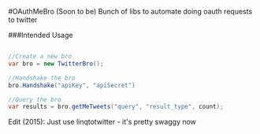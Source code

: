 #OAuthMeBro
(Soon to be) Bunch of libs to automate doing oauth requests to twitter

###Intended Usage

```csharp

//Create a new bro
var bro = new TwitterBro();

//Handshake the bro
bro.Handshake("apiKey", "apiSecret")

//Query the bro
var results = bro.getMeTweets("query", "result_type", count);

```
Edit (2015): Just use linqtotwitter - it's pretty swaggy now
